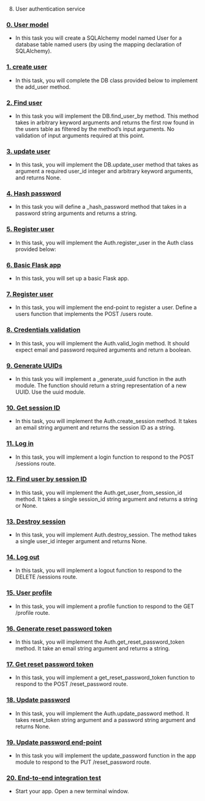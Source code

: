 08. User authentication service


### [0. User model](./user.py)
* In this task you will create a SQLAlchemy model named User for a database table named users (by using the mapping declaration of SQLAlchemy). 


### [1. create user](./db.py)
* In this task, you will complete the DB class provided below to implement the add_user method.


### [2. Find user](./db.py)
* In this task you will implement the DB.find_user_by method. This method takes in arbitrary keyword arguments and returns the first row found in the users table as filtered by the method’s input arguments. No validation of input arguments required at this point.


### [3. update user](./db.py)
* In this task, you will implement the DB.update_user method that takes as argument a required user_id integer and arbitrary keyword arguments, and returns None.


### [4. Hash password](./auth.py)
* In this task you will define a _hash_password method that takes in a password string arguments and returns a string.


### [5. Register user](./auth.py)
* In this task, you will implement the Auth.register_user in the Auth class provided below:


### [6. Basic Flask app](./app.py)
* In this task, you will set up a basic Flask app.


### [7. Register user](./app.py)
* In this task, you will implement the end-point to register a user. Define a users function that implements the POST /users route.


### [8. Credentials validation](./auth.py)
* In this task, you will implement the Auth.valid_login method. It should expect email and password required arguments and return a boolean.


### [9. Generate UUIDs](./auth.py)
* In this task you will implement a _generate_uuid function in the auth module. The function should return a string representation of a new UUID. Use the uuid module.


### [10. Get session ID](./auth.py)
* In this task, you will implement the Auth.create_session method. It takes an email string argument and returns the session ID as a string.


### [11. Log in](./app.py)
* In this task, you will implement a login function to respond to the POST /sessions route.


### [12. Find user by session ID](./auth.py)
* In this task, you will implement the Auth.get_user_from_session_id method. It takes a single session_id string argument and returns a string or None.


### [13. Destroy session](./auth.py)
* In this task, you will implement Auth.destroy_session. The method takes a single user_id integer argument and returns None.


### [14. Log out](./app.py)
* In this task, you will implement a logout function to respond to the DELETE /sessions route.


### [15. User profile](./app.py)
* In this task, you will implement a profile function to respond to the GET /profile route.


### [16. Generate reset password token](./auth.py)
* In this task, you will implement the Auth.get_reset_password_token method. It take an email string argument and returns a string.


### [17. Get reset password token](./app.py)
* In this task, you will implement a get_reset_password_token function to respond to the POST /reset_password route.


### [18. Update password](./auth.py)
* In this task, you will implement the Auth.update_password method. It takes reset_token string argument and a password string argument and returns None.


### [19. Update password end-point](./app.py)
* In this task you will implement the update_password function in the app module to respond to the PUT /reset_password route.


### [20. End-to-end integration test](./main.py)
* Start your app. Open a new terminal window.

